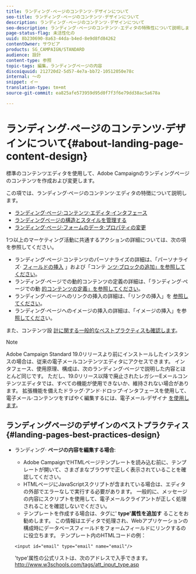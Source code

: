 ```yaml
---
title: ランディング·ページのコンテンツ·デザインについて
seo-title: ランディング·ページのコンテンツ·デザインについて
description: ランディング·ページのコンテンツ·デザインについて
seo-description: ランディング·ページのコンテンツ·エディタの特殊性について説明します。
page-status-flag: 未活性化の
uuid: 8b230690-8a63-44da-b4ed-8e9d8fd84262
contentOwner: サウビア
products: SG_CAMPAIGN/STANDARD
audience: 設計
content-type: 参照
topic-tags: 編集，ランディングページの内容
discoiquuid: 212720d2-5d57-4e7a-bb72-10512050e78c
internal: 〜の
snippet: イー
translation-type: tm+mt
source-git-commit: ea825afe573959d95d0f7f3f6e79dd38ac5a678a

---
```


# ランディング·ページのコンテンツ·デザインについて{#about-landing-page-content-design}

標準のコンテンツエディタを使用して、Adobe Campaignのランディングページのコンテンツを作成および変更します。

この項では、ランディング·ページのコンテンツ·エディタの特徴について説明します。

* [ランディング·ページ·コンテンツ·エディタ·インタフェース](../../channels/using/landing-page-content-editor-interface.md)
* [ランディングページの構造とスタイルを管理する](../../channels/using/managing-landing-page-structure-and-style.md)
* [ランディング·ページ·フォームのデータ·プロパティの変更](../../channels/using/changing-a-landing-page-form-data-properties.md)

1つ以上のマーケティング活動に共通するアクションの詳細については、次の項を参照してください。

* ランディング·ページ·コンテンツのパーソナライズの詳細は、「パーソナライズ· [フィールドの挿入](../../designing/using/personalization.md#inserting-a-personalization-field) 」および「コンテ [ンツ·ブロックの追加」を参照してください](../../designing/using/personalization.md#adding-a-content-block)。
* ランディング·ページでの動的コンテンツの定義の詳細は、「ランディング·ページでの動 [的コンテンツの定義」を参照してください](../../channels/using/defining-dynamic-content-in-a-landing-page.md)。
* ランディング·ページへのリンクの挿入の詳細は、「リンクの挿入」を [参照してください](../../designing/using/links.md#inserting-a-link)。
* ランディング·ページへのイメージの挿入の詳細は、「イメージの挿入」を参 [照してくださ](../../designing/using/images.md)い。

また、コンテンツ設 [計に関する一般的なベストプラクティスも確認します](../../designing/using/overview.md#content-design-best-practices)。

>[!NOTE]
>
>Adobe Campaign Standard 19.0リリースより前にインストールしたインスタンスの場合は、従来の電子メールコンテンツエディタにアクセスできます。 インタフェース、使用原理、構成は、次のランディング·ページで説明した内容とほとんど同じです。 ただし、19.0リリース以降で廃止されたレガシーEメールコンテンツエディタでは、すべての機能が使用できないか、維持されない場合があります。 拡張機能を備えたドラッグ·アンド·ドロップ·インタフェースを使用して、電子メール·コンテンツをすばやく編集するには、電子メール·デザイナ [を使用します](../../designing/using/overview.md)。

## ランディングページのデザインのベストプラクティス {#landing-pages-best-practices-design}

* ランディング· **ページの内容を編集する場合**:

   * Adobe CampaignでHTMLページテンプレートを読み込む前に、テンプレートが開いて、さまざまなブラウザで正しく表示されていることを確認してください。
   * HTMLページにJavaScriptスクリプトが含まれている場合は、エディタの外部でエラーなしで実行する必要があります。 一般的に、メッセージの内容にスクリプトを使用して、電子メールクライアントが正しく処理されることを確認しないでください。
   * テンプレートを作成する場合は、タグに' **type'属性を追加す** ることをお勧めします。 この情報はエディタで処理され、Webアプリケーションの構成時にデータベースフィールドをフォームフィールドにリンクするのに役立ちます。
   テンプレート内のHTMLコードの例：

   ```
   <input id="email" type="email" name="email"/>
   ```

   'type'属性の公式リストは、次のアドレスで入手できます。http://www.w3schools.com/tags/att_input_type.asp [](http://www.w3schools.com/tags/att_input_type.asp)